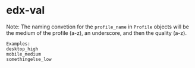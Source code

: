 edx-val
=======

Note:
    The naming convetion for the `profile_name` in `Profile` objects will be the
    medium of the profile (a-z), an underscore, and then the quality (a-z).

    Examples:
    desktop_high
    mobile_medium
    somethingelse_low
